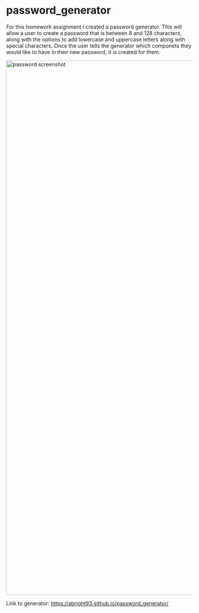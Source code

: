 # password_generator

For this homework assignment I created a password generator. This will allow a user to create a password that is between 8 and 128 characters, along with the options to add lowercase and uppercase letters along with special characters. Once the user tells the generator which componets they would like to have in their new password, it is created for them.

<img width="1440" alt="password screenshot" src="https://user-images.githubusercontent.com/84680936/122623764-6042ca00-d06b-11eb-8f04-50c9db0b6a1a.png">



Link to generator:
https://abright93.github.io/password_generator/
